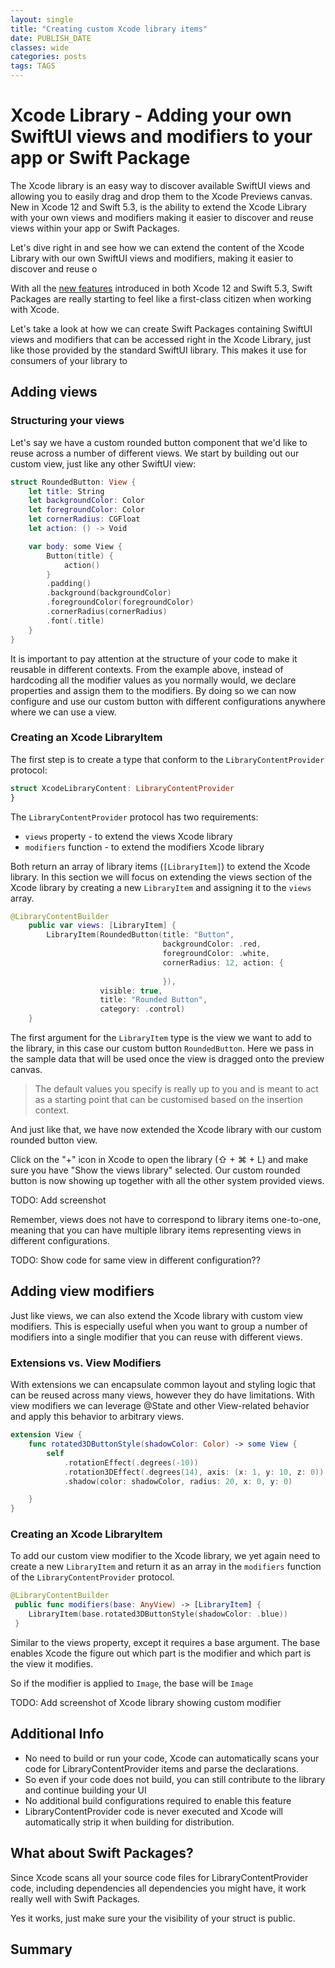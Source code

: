 ```yaml
---
layout: single
title: "Creating custom Xcode library items"
date: PUBLISH_DATE
classes: wide
categories: posts
tags: TAGS
---
```


# Xcode Library - Adding your own SwiftUI views and modifiers to your app or Swift Package

The Xcode library is an easy way to discover available SwiftUI views and allowing you to easily drag and drop them to the Xcode Previews canvas. New in Xcode 12 and Swift 5.3, is the ability to extend the Xcode Library with your own views and modifiers making it easier to discover and reuse views within your app or Swift Packages.

Let's dive right in and see how we can extend the content of the Xcode Library with our own SwiftUI views and modifiers, making it easier to discover and reuse o

With all the [new features](https://rynaardb.com/posts/2020/11/19/swift-packages-new-in-swift-5-3.html) introduced in both Xcode 12 and Swift 5.3, Swift Packages are really starting to feel like a first-class citizen when working with Xcode.

Let's take a look at how we can create Swift Packages containing SwiftUI views and modifiers that can be accessed right in the Xcode Library, just like those provided by the standard SwiftUI library. This makes it use for consumers of your library to 

## Adding views

### Structuring your views

Let's say we have a custom rounded button component that we'd like to reuse across a number of different views. We start by building out our custom view, just like any other SwiftUI view:

```swift
struct RoundedButton: View {
    let title: String
    let backgroundColor: Color
    let foregroundColor: Color
    let cornerRadius: CGFloat
    let action: () -> Void

    var body: some View {
        Button(title) {
            action()
        }
        .padding()
        .background(backgroundColor)
        .foregroundColor(foregroundColor)
        .cornerRadius(cornerRadius)
        .font(.title)
    }
}
```
It is important to pay attention at the structure of your code to make it reusable in different contexts. From the example above, instead of hardcoding all the modifier values as you normally would, we declare properties and assign them to the modifiers. By doing so we can now configure and use our custom button with different configurations anywhere where we can use a view.

### Creating an Xcode LibraryItem

The first step is to create a type that conform to the `LibraryContentProvider` protocol:

```swift
struct XcodeLibraryContent: LibraryContentProvider 
}
```

The `LibraryContentProvider` protocol has two requirements:

- `views` property - to extend the views Xcode library
- `modifiers` function - to extend the modifiers Xcode library

Both return an array of library items (`[LibraryItem]`) to extend the Xcode library. In this section we will focus on extending the views section of the Xcode library by creating a new `LibraryItem` and assigning it to the `views` array.

```swift
@LibraryContentBuilder
    public var views: [LibraryItem] {
        LibraryItem(RoundedButton(title: "Button",
                                  backgroundColor: .red,
                                  foregroundColor: .white,
                                  cornerRadius: 12, action: {
                                    
                                  }),
                    visible: true,
                    title: "Rounded Button",
                    category: .control)
    }
```

The first argument for the `LibraryItem` type is the view we want to add to the library, in this case our custom button `RoundedButton`. Here we pass in the sample data that will be used once the view is dragged onto the preview canvas. 

> The default values you specify is really up to you and is meant to act as a starting point that can be customised based on the insertion context.

And just like that, we have now extended the Xcode library with our custom rounded button view. 

Click on the "+" icon in Xcode to open the library (⇧ + ⌘ + L) and make sure you have "Show the views library" selected. Our custom rounded button is now showing up together with all the other system provided views.

TODO: Add screenshot

Remember, views does not have to correspond to library items one-to-one, meaning that you can have multiple library items representing views in different configurations. 

TODO: Show code for same view in different configuration??
 
## Adding view modifiers

Just like views, we can also extend the Xcode library with custom view modifiers. This is especially useful when you want to group a number of modifiers into a single modifier that you can reuse with different views.

### Extensions vs. View Modifiers

With extensions we can encapsulate common layout and styling logic that can be reused across many views, however they do have limitations. With view modifiers we can leverage @State and other View-related behavior and apply this behavior to arbitrary views.

```swift
extension View {
    func rotated3DButtonStyle(shadowColor: Color) -> some View {
        self
            .rotationEffect(.degrees(-10))
            .rotation3DEffect(.degrees(14), axis: (x: 1, y: 10, z: 0))
            .shadow(color: shadowColor, radius: 20, x: 0, y: 0)

    }
}
```

### Creating an Xcode LibraryItem

To add our custom view modifier to the Xcode library, we yet again need to create a new `LibraryItem` and return it as an array in the `modifiers` function of the `LibraryContentProvider` protocol.

```swift
@LibraryContentBuilder
 public func modifiers(base: AnyView) -> [LibraryItem] {
 	LibraryItem(base.rotated3DButtonStyle(shadowColor: .blue))
 }
```

Similar to the views property, except it requires a base argument. The base enables Xcode the figure out which part is the modifier and which part is the view it modifies.

So if the modifier is applied to `Image`, the base will be `Image`

TODO: Add screenshot of Xcode library showing custom modifier

##  Additional Info

- No need to build or run your code, Xcode can automatically scans your code for LibraryContentProvider items and parse the declarations.
- So even if your code does not build, you can still contribute to the library and continue building your UI
- No additional build configurations required to enable this feature
- LibraryContentProvider code is never executed and Xcode will automatically strip it when building for distribution. 

## What about Swift Packages?

Since Xcode scans all your source code files for LibraryContentProvider code, including dependencies all dependencies you might have, it work really well with Swift Packages.

Yes it works, just make sure your the visibility of your struct is public.

##  Summary